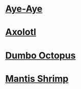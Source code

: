 # [Aye-Aye](aye-aye.md "Link to aye-aye")
# [Axolotl](axolotl.md "Link to axolotl")
# [Dumbo Octopus](dumbo-octopus.md "Link to Dumbo octopus")
# [Mantis Shrimp](mantis-shrimp.md "Link to Mantis shrimp")